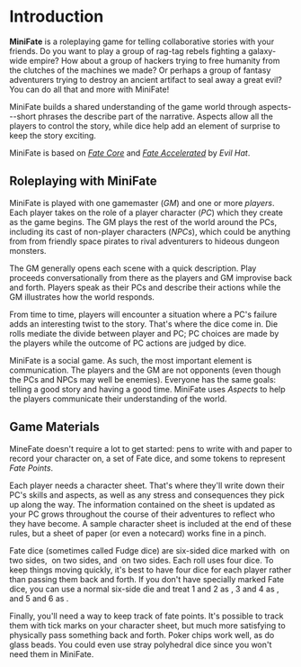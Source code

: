 # Introduction

<!-- TODO: Tighten this up. -->
**MiniFate** is a roleplaying game for telling collaborative stories with your
friends. Do you want to play a group of rag-tag rebels fighting a galaxy-wide
empire? How about a group of hackers trying to free humanity from the clutches
of the machines we made? Or perhaps a group of fantasy adventurers trying to
destroy an ancient artifact to seal away a great evil? You can do all that
and more with MiniFate!

MiniFate builds a shared understanding of the game world through
aspects---short phrases the describe part of the narrative. Aspects allow all
the players to control the story, while dice help add an element of surprise
to keep the story exciting.

MiniFate is based on [_Fate Core_][fate_core] and [_Fate Accelerated_][fae] by
_Evil Hat_.

[fate_core]: https://www.evilhat.com/home/fate-core/
[fae]: https://www.evilhat.com/home/fae/

## Roleplaying with MiniFate

MiniFate is played with one gamemaster (*GM*) and one or more
*players*. Each player takes on the role of a player character
(*PC*) which they create as the game begins. The GM plays the rest of
the world around the PCs, including its cast of non-player characters
(*NPCs*), which could be anything from from friendly space pirates to
rival adventurers to hideous dungeon monsters.

The GM generally opens each scene with a quick description. Play proceeds
conversationally from there as the players and GM improvise back and forth.
Players speak as their PCs and describe their actions while the GM illustrates
how the world responds.

<!-- I want to include this out of character part, and I'd like to wrap it in
with "You can use questions to define the world..." But I don't have the right
way to do it yet.

> Players can also ask questions of the GM or other players about the world
>
> Players may also ask the GM for specific details to help them immerse themselves in the PCs' surroundings.

-->

From time to time, players will encounter a situation where a PC's failure
adds an interesting twist to the story. That's where the dice come in. Die
rolls mediate the divide between player and PC; PC choices are made by the
players while the outcome of PC actions are judged by dice.

MiniFate is a social game. As such, the most important element is
communication. The players and the GM are not opponents (even though the PCs
and NPCs may well be enemies). Everyone has the same goals: telling a good
story and having a good time. MiniFate uses _Aspects_ to help the players
communicate their understanding of the world.

## Game Materials

MineFate doesn't require a lot to get started: pens to write with and paper to
record your character on, a set of Fate dice, and some tokens to represent
_Fate Points_.

Each player needs a character sheet. That's where they'll write down their
PC's skills and aspects, as well as any stress and consequences they pick up
along the way. The information contained on the sheet is updated as your PC
grows throughout the course of their adventures to reflect who they have
become. A sample character sheet is included at the end of these rules, but a
sheet of paper (or even a notecard) works fine in a pinch.

Fate dice (sometimes called Fudge dice) are six-sided dice marked with <img
class="die-p"> on two sides, <img class="die-z"> on two sides, and <img
class="die-m"> on two sides. Each roll uses four dice. To keep things moving
quickly, it's best to have four dice for each player rather than passing them
back and forth. If you don't have specially marked Fate dice, you can use a
normal six-side die and treat 1 and 2 as <img class="die-m">, 3 and 4 as <img
class="die-z">, and 5 and 6 as <img class="die-p">.

Finally, you'll need a way to keep track of fate points. It's possible to
track them with tick marks on your character sheet, but much more satisfying
to physically pass something back and forth. Poker chips work well, as do
glass beads. You could even use stray polyhedral dice since you won't need
them in MiniFate.

